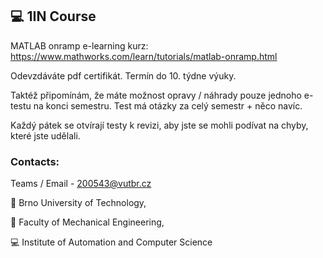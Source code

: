 ## :computer: 1IN Course

MATLAB onramp e-learning kurz: https://www.mathworks.com/learn/tutorials/matlab-onramp.html

Odevzdáváte pdf certifikát. Termín do 10. týdne výuky.

Taktéž připomínám, že máte možnost opravy / náhrady pouze jednoho e-testu na konci semestru. Test má otázky za celý semestr + něco navíc.

Každý pátek se otvírají testy k revizi, aby jste se mohli podívat na chyby, které jste udělali.

### Contacts:

Teams / Email - 200543@vutbr.cz

:red_circle: Brno University of Technology,

:large_blue_circle: Faculty of Mechanical Engineering,

:computer: Institute of Automation and Computer Science

